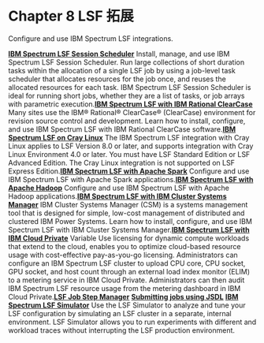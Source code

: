 #  Chapter 8 LSF 拓展

Configure and use IBM Spectrum LSF integrations.

**[IBM Spectrum LSF Session Scheduler](https://www.ibm.com/support/knowledgecenter/SSWRJV_10.1.0/lsf_welcome/lsf_kc_ss.html?view=kc)**
Install, manage, and use IBM Spectrum LSF Session Scheduler. Run large collections of short duration tasks within the allocation of a single LSF job by using a job-level task scheduler that allocates resources for the job once, and reuses the allocated resources for each task. IBM Spectrum LSF Session Scheduler is ideal for running short jobs, whether they are a list of tasks, or job arrays with parametric execution.**[IBM Spectrum LSF with IBM Rational ClearCase](https://www.ibm.com/support/knowledgecenter/SSWRJV_10.1.0/lsf_welcome/lsf_kc_clearcase.html?view=kc)**
Many sites use the IBM® Rational® ClearCase® (ClearCase) environment for revision source control and development. Learn how to install, configure, and use IBM Spectrum LSF with IBM Rational ClearCase software.**[IBM Spectrum LSF on Cray Linux](https://www.ibm.com/support/knowledgecenter/SSWRJV_10.1.0/lsf_welcome/lsf_kc_cray.html?view=kc)**
The IBM Spectrum LSF integration with Cray Linux applies to LSF Version 8.0 or later, and supports integration with Cray Linux Environment 4.0 or later. You must have LSF Standard Edition or LSF Advanced Edition. The Cray Linux integration is not supported on LSF Express Edition.**[IBM Spectrum LSF with Apache Spark](https://www.ibm.com/support/knowledgecenter/SSWRJV_10.1.0/lsf_welcome/lsf_kc_spark.html?view=kc)**
Configure and use IBM Spectrum LSF with Apache Spark applications.**[IBM Spectrum LSF with Apache Hadoop](https://www.ibm.com/support/knowledgecenter/SSWRJV_10.1.0/lsf_welcome/lsf_kc_hadoop.html?view=kc)**
Configure and use IBM Spectrum LSF with Apache Hadoop applications.**[IBM Spectrum LSF with IBM Cluster Systems Manager](https://www.ibm.com/support/knowledgecenter/SSWRJV_10.1.0/lsf_welcome/lsf_kc_csm.html?view=kc)**
IBM Cluster Systems Manager (CSM) is a systems management tool that is designed for simple, low-cost management of distributed and clustered IBM Power Systems. Learn how to install, configure, and use IBM Spectrum LSF with IBM Cluster Systems Manager.**[IBM Spectrum LSF with IBM Cloud Private](https://www.ibm.com/support/knowledgecenter/SSWRJV_10.1.0/lsf_welcome/lsf_kc_icp.html?view=kc)**
Variable Use licensing for dynamic compute workloads that extend to the cloud, enables you to optimize cloud-based resource usage with cost-effective pay-as-you-go licensing. Administrators can configure an IBM Spectrum LSF cluster to upload CPU core, CPU socket, GPU socket, and host count through an external load index monitor (ELIM) to a metering service in IBM Cloud Private. Administrators can then audit IBM Spectrum LSF resource usage from the metering dashboard in IBM Cloud Private.**[LSF Job Step Manager](https://www.ibm.com/support/knowledgecenter/SSWRJV_10.1.0/jsm/jsm_kickoff.html?view=kc)**
**[Submitting jobs using JSDL](https://www.ibm.com/support/knowledgecenter/SSWRJV_10.1.0/lsf_admin/appendix_jsdl_lsf_admin.html?view=kc)**
**[IBM Spectrum LSF Simulator](https://www.ibm.com/support/knowledgecenter/SSWRJV_10.1.0/lsf_welcome/lsf_kc_simulator.html?view=kc)**
Use the LSF Simulator to analyze and tune your LSF configuration by simulating an LSF cluster in a separate, internal environment. LSF Simulator allows you to run experiments with different and workload traces without interrupting the LSF production environment.